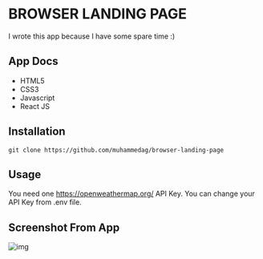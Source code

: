 # BROWSER LANDING PAGE

I wrote this app because I have some spare time :)

## App Docs
+ HTML5
+ CSS3
+ Javascript
+ React JS


## Installation
````
git clone https://github.com/muhammedag/browser-landing-page
````

## Usage
You need one https://openweathermap.org/ API Key. You can change your API Key from .env file.

## Screenshot From App
![img](https://i.ibb.co/wcyTdLV/Screenshot-1.png)
